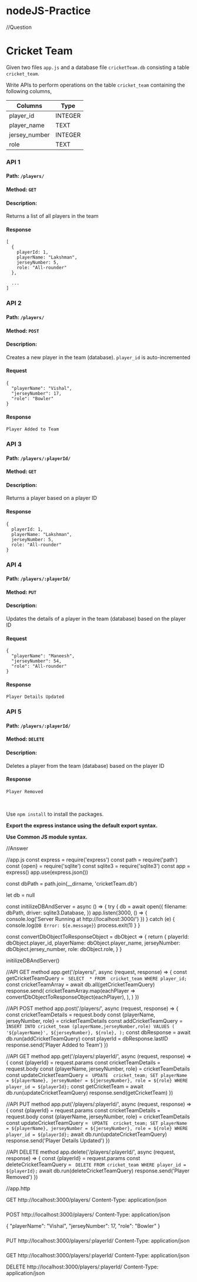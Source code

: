 # nodeJS-Practice

//Question
# Cricket Team

Given two files `app.js` and a database file `cricketTeam.db` consisting a table `cricket_team`.

Write APIs to perform operations on the table `cricket_team` containing the following columns,

| Columns       | Type    |
| ------------- | ------- |
| player_id     | INTEGER |
| player_name   | TEXT    |
| jersey_number | INTEGER |
| role          | TEXT    |

### API 1

#### Path: `/players/`

#### Method: `GET`

#### Description:

Returns a list of all players in the team

#### Response

```
[
  {
    playerId: 1,
    playerName: "Lakshman",
    jerseyNumber: 5,
    role: "All-rounder"
  },

  ...
]
```

### API 2

#### Path: `/players/`

#### Method: `POST`

#### Description:

Creates a new player in the team (database). `player_id` is auto-incremented

#### Request

```
{
  "playerName": "Vishal",
  "jerseyNumber": 17,
  "role": "Bowler"
}
```

#### Response

```
Player Added to Team
```

### API 3

#### Path: `/players/:playerId/`

#### Method: `GET`

#### Description:

Returns a player based on a player ID

#### Response

```
{
  playerId: 1,
  playerName: "Lakshman",
  jerseyNumber: 5,
  role: "All-rounder"
}
```

### API 4

#### Path: `/players/:playerId/`

#### Method: `PUT`

#### Description:

Updates the details of a player in the team (database) based on the player ID

#### Request

```
{
  "playerName": "Maneesh",
  "jerseyNumber": 54,
  "role": "All-rounder"
}
```

#### Response

```
Player Details Updated

```

### API 5

#### Path: `/players/:playerId/`

#### Method: `DELETE`

#### Description:

Deletes a player from the team (database) based on the player ID

#### Response

```
Player Removed
```

<br/>

Use `npm install` to install the packages.

**Export the express instance using the default export syntax.**

**Use Common JS module syntax.**

//Answer

//app.js
const express = require('express')
const path = require('path')
const {open} = require('sqlite')
const sqlite3 = require('sqlite3')
const app = express()
app.use(express.json())

const dbPath = path.join(__dirname, 'cricketTeam.db')

let db = null

const initilizeDBAndServer = async () => {
  try {
    db = await open({
      filename: dbPath,
      driver: sqlite3.Database,
    })
    app.listen(3000, () => {
      console.log('Server Running at http://localhost:3000/')
    })
  } catch (e) {
    console.log(`DB Error: ${e.message}`)
    process.exit(1)
  }
}

const convertDbObjectToResponseObject = dbObject => {
  return {
    playerId: dbObject.player_id,
    playerName: dbObject.player_name,
    jerseyNumber: dbObject.jersey_number,
    role: dbObject.role,
  }
}

initilizeDBAndServer()

//API GET method
app.get('/players/', async (request, response) => {
  const getCricketTeamQuery = `
    SELECT 
      *
    FROM 
      cricket_team
    WHERE
      player_id;`
  const cricketTeamArray = await db.all(getCricketTeamQuery)
  response.send(
    cricketTeamArray.map(eachPlayer =>
      convertDbObjectToResponseObject(eachPlayer),
    ),
  )
})

//API POST method
app.post('/players/', async (request, response) => {
  const cricketTeamDetails = request.body
  const {playerName, jerseyNumber, role} = cricketTeamDetails
  const addCricketTeamQuery = `
  INSERT INTO
      cricket_team (playerName,jerseyNumber,role)
    VALUES
      (
        '${playerName}',
         ${jerseyNumber},
         ${role},
      );`
  const dbResponse = await db.run(addCricketTeamQuery)
  const playerId = dbResponse.lastID
  response.send('Player Added to Team')
})

//API GET method
app.get('/players/:playerId/', async (request, response) => {
  const {playerId} = request.params
  const cricketTeamDetails = request.body
  const {playerName, jerseyNumber, role} = cricketTeamDetails
  const updateCricketTeamQuery = `
  UPDATE 
    cricket_team;
  SET
    playerName = ${playerName},
    jerseyNumber = ${jerseyNumber},
    role = ${role}
 WHERE 
    player_id = ${playerId};`
  const getCricketTeam = await db.run(updateCricketTeamQuery)
  response.send(getCricketTeam)
})

//API PUT method
app.put('/players/:playerId/', async (request, response) => {
  const {playerId} = request.params
  const cricketTeamDetails = request.body
  const {playerName, jerseyNumber, role} = cricketTeamDetails
  const updateCricketTeamQuery = `
  UPDATE 
    cricket_team;
  SET
    playerName = ${playerName},
    jerseyNumber = ${jerseyNumber},
    role = ${role}
 WHERE 
    player_id = ${playerId};`
  await db.run(updateCricketTeamQuery)
  response.send('Player Details Updated')
})

//API DELETE method
app.delete('/players/:playerId/', async (request, response) => {
  const {playerId} = request.params
  const deleteCricketTeamQuery = `
    DELETE FROM
      cricket_team
    WHERE
      player_id = ${playerId};`
  await db.run(deleteCricketTeamQuery)
  response.send('Player Removed')
})

//app.http

GET http://localhost:3000/players/
Content-Type: application/json

###
POST  http://localhost:3000/players/
Content-Type: application/json

{
  "playerName": "Vishal",
  "jerseyNumber": 17,
  "role": "Bowler"
}


###
PUT  http://localhost:3000/players/:playerId/
Content-Type: application/json

###
GET http://localhost:3000/players/:playerId/
Content-Type: application/json

DELETE http://localhost:3000/players/:playerId/
Content-Type: application/json
